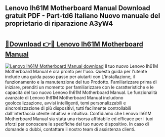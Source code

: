 ## Lenovo Ih61M Motherboard Manual Download gratuit PDF - Part-td6 Italiano Nuovo manuale del proprietario di riparazione A3yW4

# <h2><a href="http://dfd640.blite.top/?on=Lenovo+Ih61M+Motherboard+Manual">🔗Download 👉🔴 Lenovo Ih61M Motherboard Manual</a></h2>

[![Lenovo Ih61M Motherboard Manual download](https://i.imgur.com/lujVjoI.png)](http://dfd640.blite.top/?on=Lenovo+Ih61M+Motherboard+Manual)
Il tuo nuovo Lenovo Ih61M Motherboard Manual è ora pronto per l'uso. Questa guida per l'utente include una guida passo passo per aiutarti con L'installazione, il funzionamento e la manutenzione del tuo Prodotto. Familiarizzare prima di iniziare, prenditi un momento per familiarizzare con le caratteristiche e le capacità del tuo nuovo Lenovo Ih61M Motherboard Manual. Le funzionalità avanzate di Lenovo Ih61M Motherboard Manual includono geolocalizzazione, avvisi intelligenti, temi personalizzabili e sincronizzazione di più dispositivi, tutti facilmente controllabili dall'interfaccia utente intuitiva e intuitiva. Confidiamo che Lenovo Ih61M Motherboard Manual sia stata una risorsa affidabile ed efficace per i tuoi sforzi per conoscere le specifiche del tuo nuovo dispositivo. In caso di domande o dubbi, contattare il nostro team di assistenza clienti.
